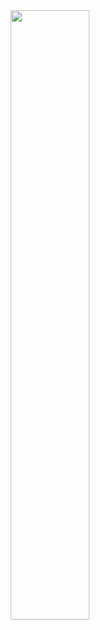 <div id="header" align="center">
  <img src="https://www.codewars.com/users/Rimsha%20Zahid/badges/large" width="50%"/>
</div>



<!--
**RimshaZahidIqbal/RimshaZahidIqbal** is a ✨ _special_ ✨ repository because its `README.md` (this file) appears on your GitHub profile.

Here are some ideas to get you started:

- 🔭 I’m currently working on ...
- 🌱 I’m currently learning ...
- 👯 I’m looking to collaborate on ...
- 🤔 I’m looking for help with ...
- 💬 Ask me about ...
- 📫 How to reach me: ...
- 😄 Pronouns: ...
- ⚡ Fun fact: ...
-->
